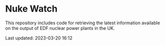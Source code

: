 # Nuke Watch

This repository includes code for retrieving the latest information available on the output of EDF nuclear power plants in the UK.

Last updated: 2023-03-20 16:12